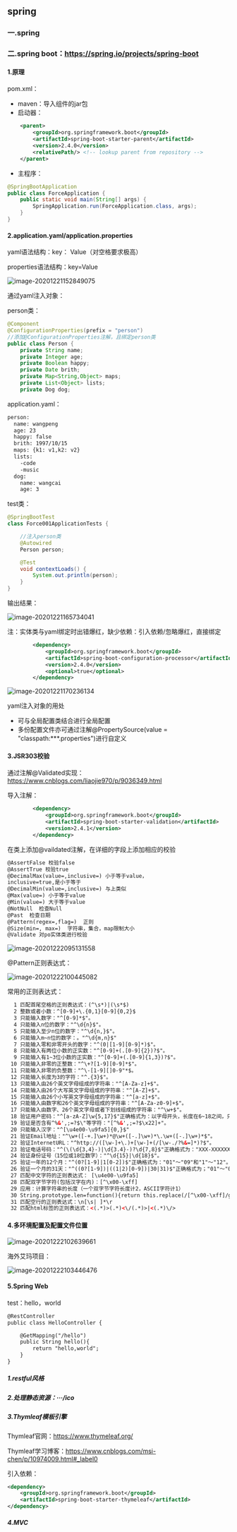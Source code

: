 ## spring

### 一.spring

### 二.spring boot：https://spring.io/projects/spring-boot

#### 1.原理

pom.xml：

* maven：导入组件的jar包
* 启动器：

```xml
    <parent>
        <groupId>org.springframework.boot</groupId>
        <artifactId>spring-boot-starter-parent</artifactId>
        <version>2.4.0</version>
        <relativePath/> <!-- lookup parent from repository -->
    </parent>
```

* 主程序：

```java
@SpringBootApplication
public class ForceApplication {
    public static void main(String[] args) {
        SpringApplication.run(ForceApplication.class, args);
    }
}
```

#### 2.application.yaml/application.properties

yaml语法结构：key： Value（对空格要求极高）

properties语法结构：key=Value

![image-20201221152849075](C:\Users\魁\Desktop\force\图片\image-20201221152849075.png)

通过yaml注入对象：

person类：

```java
@Component
@ConfigurationProperties(prefix = "person")
//添加@ConfigurationProperties注解，且绑定person类
public class Person {
    private String name;
    private Integer age;
    private Boolean happy;
    private Date brith;
    private Map<String,Object> maps;
    private List<Object> lists;
    private Dog dog;
```

application.yaml：

```xml
person:
  name: wangpeng
  age: 23
  happy: false
  brith: 1997/10/15
  maps: {k1: v1,k2: v2}
  lists:
    -code
    -music
  dog:
    name: wangcai
    age: 3
```

test类：

```java
@SpringBootTest
class Force001ApplicationTests {

    //注入person类
    @Autowired
    Person person;

    @Test
    void contextLoads() {
        System.out.println(person);
    }
}
```

输出结果：

![image-20201221165734041](C:\Users\魁\Desktop\force\图片\image-20201221165734041.png)

注：实体类与yaml绑定时出错爆红，缺少依赖：引入依赖/忽略爆红，直接绑定

```xml
        <dependency>
            <groupId>org.springframework.boot</groupId>
            <artifactId>spring-boot-configuration-processor</artifactId>
            <version>2.4.0</version>
            <optional>true</optional>
        </dependency>
```



![image-20201221170236134](C:\Users\魁\Desktop\force\图片\image-20201221170236134.png)

yaml注入对象的用处

* 可与全局配置类结合进行全局配置
* 多份配置文件亦可通过注解@PropertySource(value = "classpath:***.properties")进行自定义

#### 3.JSR303校验

通过注解@Validated实现：https://www.cnblogs.com/liaojie970/p/9036349.html

导入注解：

```xml
        <dependency>
            <groupId>org.springframework.boot</groupId>
            <artifactId>spring-boot-starter-validation</artifactId>
            <version>2.4.1</version>
        </dependency>
```

在类上添加@vaildated注解，在详细的字段上添加相应的校验

```xml
@AssertFalse 校验false
@AssertTrue 校验true
@DecimalMax(value=,inclusive=) 小于等于value，
inclusive=true,是小于等于
@DecimalMin(value=,inclusive=) 与上类似
@Max(value=) 小于等于value
@Min(value=) 大于等于value
@NotNull  检查Null
@Past  检查日期
@Pattern(regex=,flag=)  正则
@Size(min=, max=)  字符串，集合，map限制大小
@Validate 对po实体类进行校验
```

![image-20201222095131558](C:\Users\魁\Desktop\force\图片\image-20201222095131558.png)

@Pattern正则表达式：

![image-20201222100445082](C:\Users\魁\Desktop\force\图片\image-20201222100445082.png)

常用的正则表达式：

```xml
  1 匹配首尾空格的正则表达式：(^\s*)|(\s*$)
  2 整数或者小数：^[0-9]+\.{0,1}[0-9]{0,2}$
  3 只能输入数字："^[0-9]*$"。
  4 只能输入n位的数字："^\d{n}$"。
  5 只能输入至少n位的数字："^\d{n,}$"。
  6 只能输入m~n位的数字：。"^\d{m,n}$"
  7 只能输入零和非零开头的数字："^(0|[1-9][0-9]*)$"。
  8 只能输入有两位小数的正实数："^[0-9]+(.[0-9]{2})?$"。
  9 只能输入有1~3位小数的正实数："^[0-9]+(.[0-9]{1,3})?$"。
 10 只能输入非零的正整数："^\+?[1-9][0-9]*$"。
 11 只能输入非零的负整数："^\-[1-9][]0-9"*$。
 12 只能输入长度为3的字符："^.{3}$"。
 13 只能输入由26个英文字母组成的字符串："^[A-Za-z]+$"。
 14 只能输入由26个大写英文字母组成的字符串："^[A-Z]+$"。
 15 只能输入由26个小写英文字母组成的字符串："^[a-z]+$"。
 16 只能输入由数字和26个英文字母组成的字符串："^[A-Za-z0-9]+$"。
 17 只能输入由数字、26个英文字母或者下划线组成的字符串："^\w+$"。
 18 验证用户密码："^[a-zA-Z]\w{5,17}$"正确格式为：以字母开头，长度在6~18之间，只能包含字符、数字和下划线。
 19 验证是否含有^%&',;=?$\"等字符："[^%&',;=?$\x22]+"。
 20 只能输入汉字："^[\u4e00-\u9fa5]{0,}$"
 21 验证Email地址："^\w+([-+.]\w+)*@\w+([-.]\w+)*\.\w+([-.]\w+)*$"。
 22 验证InternetURL："^http://([\w-]+\.)+[\w-]+(/[\w-./?%&=]*)?$"。
 23 验证电话号码："^(\(\d{3,4}-)|\d{3.4}-)?\d{7,8}$"正确格式为："XXX-XXXXXXX"、"XXXX-XXXXXXXX"、"XXX-XXXXXXX"、"XXX-XXXXXXXX"、"XXXXXXX"和"XXXXXXXX"。
 24 验证身份证号（15位或18位数字）："^\d{15}|\d{18}$"。
 25 验证一年的12个月："^(0?[1-9]|1[0-2])$"正确格式为："01"～"09"和"1"～"12"。
 26 验证一个月的31天："^((0?[1-9])|((1|2)[0-9])|30|31)$"正确格式为；"01"～"09"和"1"～"31"。
 27 匹配中文字符的正则表达式： [\u4e00-\u9fa5]
 28 匹配双字节字符(包括汉字在内)：[^\x00-\xff]
 29 应用：计算字符串的长度（一个双字节字符长度计2，ASCII字符计1）
 30 String.prototype.len=function(){return this.replace(/[^\x00-\xff]/g,"aa").length;}
 31 匹配空行的正则表达式：\n[\s| ]*\r
 32 匹配html标签的正则表达式：<(.*)>(.*)<\/(.*)>|<(.*)\/>
```

#### 4.多环境配置及配置文件位置

![image-20201222102639661](C:\Users\魁\Desktop\force\图片\image-20201222102639661.png)

海外艾玛项目：

![image-20201222103446476](C:\Users\魁\Desktop\force\图片\image-20201222103446476.png)

#### 5.Spring Web

test：hello，world

```xml
@RestController
public class HelloController {

    @GetMapping("/hello")
    public String hello(){
        return "hello,world";
    }
}
```

##### 1.**restful风格**

##### 2.处理静态资源：···/ico

##### 3.Thymleaf模板引擎

Thymleaf官网：https://www.thymeleaf.org/

Thymleaf学习博客：https://www.cnblogs.com/msi-chen/p/10974009.html#_label0

引入依赖：

```xml
<dependency>
    <groupId>org.springframework.boot</groupId>
    <artifactId>spring-boot-starter-thymeleaf</artifactId>
</dependency>
```

##### 4.MVC









































































